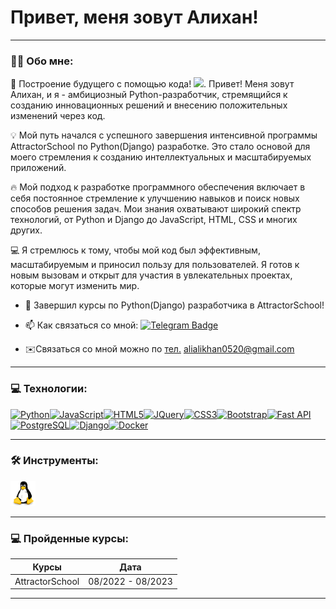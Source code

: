 # Привет, меня зовут Алихан!

---

### :man_technologist: Обо мне:

:rocket: Построение будущего с помощью кода! <img src="https://media.giphy.com/media/WUlplcMpOCEmTGBtBW/giphy.gif" width="30px">. Привет! Меня зовут Алихан, и я - амбициозный Python-разработчик, стремящийся к созданию инновационных решений и внесению положительных изменений через код.

:bulb: Мой путь начался с успешного завершения интенсивной программы AttractorSchool по Python(Django) разработке. Это стало основой для моего стремления к созданию интеллектуальных и масштабируемых приложений.

:fire: Мой подход к разработке программного обеспечения включает в себя постоянное стремление к улучшению навыков и поиск новых способов решения задач. Мои знания охватывают широкий спектр технологий, от Python и Django до JavaScript, HTML, CSS и многих других.

:computer: Я стремлюсь к тому, чтобы мой код был эффективным, масштабируемым и приносил пользу для пользователей. Я готов к новым вызовам и открыт для участия в увлекательных проектах, которые могут изменить мир.

- :seedling: Завершил курсы по Python(Django) разработчика в AttractorSchool!

- :mailbox: Как связаться со мной: [![Telegram Badge](https://img.shields.io/badge/-filimonovalexey-blue?style=flat&logo=Telegram&logoColor=white)](https://t.me/Alikhan_Alibek)
* ✉️Связаться со мной можно по [тел.](mailto:alialikhan0520@gmail.com) [alialikhan0520@gmail.com](mailto:alialikhan0520@gmail.com)
---

### 💻 Технологии:

<div>
<p align="left">
<a href="https://www.python.org/" target="_blank" rel="noreferrer"><img src="https://raw.githubusercontent.com/danielcranney/readme-generator/main/public/icons/skills/python-colored.svg" width="36" height="36" alt="Python" /></a><a href="https://developer.mozilla.org/en-US/docs/Web/JavaScript" target="_blank" rel="noreferrer"><img src="https://raw.githubusercontent.com/danielcranney/readme-generator/main/public/icons/skills/javascript-colored.svg" width="36" height="36" alt="JavaScript" /></a><a href="https://developer.mozilla.org/en-US/docs/Glossary/HTML5" target="_blank" rel="noreferrer"><img src="https://raw.githubusercontent.com/danielcranney/readme-generator/main/public/icons/skills/html5-colored.svg" width="36" height="36" alt="HTML5" /></a><a href="https://jquery.com/" target="_blank" rel="noreferrer"><img src="https://raw.githubusercontent.com/danielcranney/readme-generator/main/public/icons/skills/jquery-colored.svg" width="36" height="36" alt="JQuery" /></a><a href="https://www.w3.org/TR/CSS/#css" target="_blank" rel="noreferrer"><img src="https://raw.githubusercontent.com/danielcranney/readme-generator/main/public/icons/skills/css3-colored.svg" width="36" height="36" alt="CSS3" /></a><a href="https://getbootstrap.com/" target="_blank" rel="noreferrer"><img src="https://raw.githubusercontent.com/danielcranney/readme-generator/main/public/icons/skills/bootstrap-colored.svg" width="36" height="36" alt="Bootstrap" /></a><a href="https://fastapi.tiangolo.com/" target="_blank" rel="noreferrer"><img src="https://raw.githubusercontent.com/danielcranney/readme-generator/main/public/icons/skills/fastapi-colored.svg" width="36" height="36" alt="Fast API" /></a><a href="https://www.postgresql.org/" target="_blank" rel="noreferrer"><img src="https://raw.githubusercontent.com/danielcranney/readme-generator/main/public/icons/skills/postgresql-colored.svg" width="36" height="36" alt="PostgreSQL" /></a><a href="https://www.djangoproject.com/" target="_blank" rel="noreferrer"><img src="https://raw.githubusercontent.com/danielcranney/readme-generator/main/public/icons/skills/django-colored.svg" width="36" height="36" alt="Django" /></a><a href="https://www.docker.com/" target="_blank" rel="noreferrer"><img src="https://raw.githubusercontent.com/danielcranney/readme-generator/main/public/icons/skills/docker-colored.svg" width="36" height="36" alt="Docker" /></a>
</p>
</div>

---

### 🛠 Инструменты:

<div>
  <img src="https://github.com/devicons/devicon/blob/master/icons/linux/linux-original.svg" title="linux" alt="linux" width="40" height="40"/>&nbsp;
</div>




---

### 💻 Пройденные курсы:

| Курсы                                                           | Дата              |
| ----------------------------------------------------------------| :---------------: |
|                        AttractorSchool                          | 08/2022 - 08/2023 |


---


